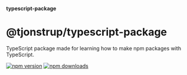 **typescript-package**

# @tjonstrup/typescript-package

TypeScript package made for learning how to make npm packages with TypeScript.

[![npm version][npm-version-src]][npm-version-href]
[![npm downloads][npm-downloads-src]][npm-downloads-href]

[npm-version-src]: https://img.shields.io/npm/v/@tjonstrup/typescript-package?style=flat&colorA=080f12&colorB=0E86D4
[npm-version-href]: https://www.npmjs.com/package/@tjonstrup/typescript-package
[npm-downloads-src]: https://img.shields.io/npm/dm/@tjonstrup/typescript-package?style=flat&colorA=080f12&colorB=0E86D4
[npm-downloads-href]: https://www.npmjs.com/package/@tjonstrup/typescript-package
